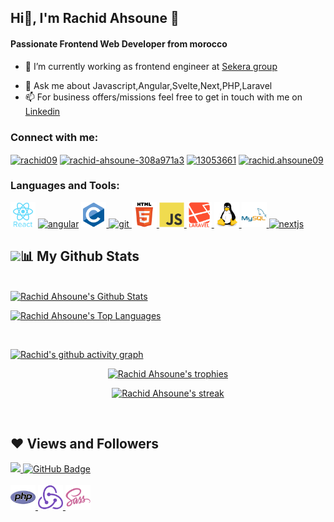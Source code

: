##  Hi👋, I'm Rachid Ahsoune 👋


####  Passionate Frontend Web Developer from morocco

- 🔭 I’m currently working as frontend engineer at [Sekera group](https://sekera-group.com)
<!-- - 🌱 I’m currently learning Next.js with the help of [Docs](https://nextjs.org/docs/ "Next.js documentation")-->
<!-- - 👯 I’m looking to collaborate on ...
- 🤔 I’m looking for help with ... -->
- 💬 Ask me about Javascript,Angular,Svelte,Next,PHP,Laravel
- 📫 For business offers/missions feel free to get in touch with me on [Linkedin](https://www.linkedin.com/in/rachid-ahsoune-308a971a3/ "Linkedin")
<!-- - 😄 Pronouns: ...
- ⚡ Fun fact: ... -->


<h3 align="left">Connect with me:</h3>
<p align="left">
<a href="https://twitter.com/rachid09" target="blank"><img align="center" src="https://raw.githubusercontent.com/rahuldkjain/github-profile-readme-generator/master/src/images/icons/Social/twitter.svg" alt="rachid09" height="30" width="40" /></a>
<a href="https://linkedin.com/in/rachid-ahsoune-308a971a3" target="blank"><img align="center" src="https://raw.githubusercontent.com/rahuldkjain/github-profile-readme-generator/master/src/images/icons/Social/linked-in-alt.svg" alt="rachid-ahsoune-308a971a3" height="30" width="40" /></a>
<a href="https://stackoverflow.com/users/13053661" target="blank"><img align="center" src="https://raw.githubusercontent.com/rahuldkjain/github-profile-readme-generator/master/src/images/icons/Social/stack-overflow.svg" alt="13053661" height="30" width="40" /></a>
<a href="https://fb.com/rachid.ahsoune09" target="blank"><img align="center" src="https://raw.githubusercontent.com/rahuldkjain/github-profile-readme-generator/master/src/images/icons/Social/facebook.svg" alt="rachid.ahsoune09" height="30" width="40" /></a>
</p>

<h3 align="left">Languages and Tools:</h3>
<p align="left">
  <a href="https://reactjs.org/" target="_blank" rel="noreferrer"> <img src="https://raw.githubusercontent.com/devicons/devicon/master/icons/react/react-original-wordmark.svg" alt="react" width="40" height="40"/></a>
  <a href="https://angular.io/" target="_blank" rel="noreferrer"> <img src="https://user-images.githubusercontent.com/52245687/252022914-259b189a-155e-4be3-ac57-ade3f0bc39fc.svg" alt="angular" width="40" height="40"/></a>
   </a> 
  <a href="https://www.cprogramming.com/" target="_blank" rel="noreferrer"> 
  <img src="https://raw.githubusercontent.com/devicons/devicon/master/icons/c/c-original.svg" alt="c" width="40" height="40"/> </a> 
 </a>
<a href="https://git-scm.com/" target="_blank" rel="noreferrer"> <img src="https://www.vectorlogo.zone/logos/git-scm/git-scm-icon.svg" alt="git" width="40" height="40"/> </a> 
  <a href="https://www.w3.org/html/" target="_blank" rel="noreferrer"> <img src="https://raw.githubusercontent.com/devicons/devicon/master/icons/html5/html5-original-wordmark.svg" alt="html5" width="40" height="40"/> </a> 
  <a href="https://developer.mozilla.org/en-US/docs/Web/JavaScript" target="_blank" rel="noreferrer"> <img src="https://raw.githubusercontent.com/devicons/devicon/master/icons/javascript/javascript-original.svg" alt="javascript" width="40" height="40"/> </a> 
  <a href="https://laravel.com/" target="_blank" rel="noreferrer"> <img src="https://raw.githubusercontent.com/devicons/devicon/master/icons/laravel/laravel-plain-wordmark.svg" alt="laravel" width="40" height="40"/> </a> 
  <a href="https://www.linux.org/" target="_blank" rel="noreferrer"> <img src="https://raw.githubusercontent.com/devicons/devicon/master/icons/linux/linux-original.svg" alt="linux" width="40" height="40"/> </a> 
  <a href="https://www.mysql.com/" target="_blank" rel="noreferrer"> <img src="https://raw.githubusercontent.com/devicons/devicon/master/icons/mysql/mysql-original-wordmark.svg" alt="mysql" width="40" height="40"/> </a> 
  <a href="https://nextjs.org/" target="_blank" rel="noreferrer"> <img src="https://cdn.worldvectorlogo.com/logos/nextjs-2.svg" alt="nextjs" width="40" height="40"/> </a>




  ## <img src="https://media.giphy.com/media/iY8CRBdQXODJSCERIr/giphy.gif" width="3px">📊 My Github Stats

  <br/>
    <a href="https://github.com/Rachid09/github-readme-stats"><img alt="Rachid Ahsoune's Github Stats" src="https://github-readme-stats.vercel.app/api?username=Rachid09&show_icons=true&count_private=true&theme=react&hide_border=true&bg_color=0D1117" /></a>
    <br/>
    
  <a href="https://github.com/Rachid09/github-readme-stats"><img alt="Rachid Ahsoune's Top Languages" src="https://github-readme-stats.vercel.app/api/top-langs/?username=Rachid09&langs_count=8&count_private=true&layout=compact&theme=react&hide_border=true&bg_color=0D1117" /></a>
  

<br/>


[![Rachid's github activity graph](https://github-readme-activity-graph.vercel.app/graph?username=rachid09&bg_color=ffffff&color=1276a1&line=8aa8f0&point=403d3d&area=true&hide_border=true)](https://github.com/ashutosh00710/github-readme-activity-graph)

<p align="center">
    <a href="https://github.com/Rachid09/github-readme-stats">
        <img title="My github trophies 🔥" alt="Rachid Ahsoune's trophies" src="https://github-profile-trophy.vercel.app/?username=Rachid09&theme=discord&no-frame=true&no-bg=true" />
    </a>
</p>

<p align="center">
    <a href="https://github.com/Rachid09/github-readme-streak-stats">
        <img title="🔥 Get streak stats for your profile at git.io/streak-stats" alt="Rachid Ahsoune's streak" src="https://github-readme-streak-stats.herokuapp.com/?user=Rachid09&theme=black-ice&hide_border=true&stroke=0000&background=060A0CD0"/>
    </a>
</p>

<br/>


## ❤ Views and Followers
<a href="https://github.com/Meghna-DAS/github-profile-views-counter">
    <img src="https://komarev.com/ghpvc/?username=Rachid09">
</a>
<a href="https://github.com/Rachid09?tab=followers"><img src="https://img.shields.io/github/followers/Rachid09?label=Followers&style=social" alt="GitHub Badge"></a>

<br/>
<br/>
  <a href="https://www.php.net" target="_blank" rel="noreferrer"> <img src="https://raw.githubusercontent.com/devicons/devicon/master/icons/php/php-original.svg" alt="php" width="40" height="40"/> </a>  
  <a href="https://redux.js.org" target="_blank" rel="noreferrer"> <img src="https://raw.githubusercontent.com/devicons/devicon/master/icons/redux/redux-original.svg" alt="redux" width="40" height="40"/> </a>
  <a href="https://sass-lang.com" target="_blank" rel="noreferrer"> <img src="https://raw.githubusercontent.com/devicons/devicon/master/icons/sass/sass-original.svg" alt="sass" width="40" height="40"/> </a> 
  </p>


